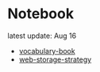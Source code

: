 # Notebook
latest update: Aug 16

* [vocabulary-book](#/notebook/vocabulary-book)
* [web-storage-strategy](#/notebook/web-storage-strategy)
